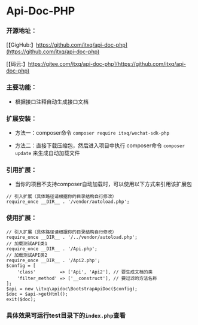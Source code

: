# Api-Doc-PHP

### 开源地址：

[【GigHub:】https://github.com/itxq/api-doc-php](https://github.com/itxq/api-doc-php)

[【码云:】https://gitee.com/itxq/api-doc-php](https://github.com/itxq/api-doc-php)
    
    

### 主要功能：

+ 根据接口注释自动生成接口文档

### 扩展安装：

+ 方法一：composer命令 `composer require itxq/wechat-sdk-php`

+ 方法二：直接下载压缩包，然后进入项目中执行 composer命令 `composer update` 来生成自动加载文件

### 引用扩展：

+ 当你的项目不支持composer自动加载时，可以使用以下方式来引用该扩展包

```
// 引入扩展（具体路径请根据你的目录结构自行修改）
require_once __DIR__ . '/vendor/autoload.php';
```

### 使用扩展：

```
// 引入扩展（具体路径请根据你的目录结构自行修改）
require_once __DIR__ . '/../vendor/autoload.php';
// 加载测试API类1
require_once __DIR__ . '/Api.php';
// 加载测试API类2
require_once __DIR__ . '/Api2.php'; 
$config = [
    'class'         => ['Api', 'Api2'], // 要生成文档的类
    'filter_method' => ['__construct'], // 要过滤的方法名称
];
$api = new \itxq\apidoc\BootstrapApiDoc($config);
$doc = $api->getHtml();
exit($doc);
```
### 具体效果可运行test目录下的`index.php`查看